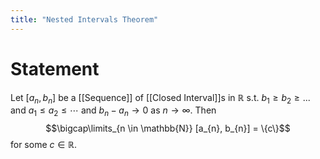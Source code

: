 ```yaml
---
title: "Nested Intervals Theorem"
---
```


# Statement
Let $[a_{n}, b_{n}]$ be a [[Sequence]] of [[Closed Interval]]s in $\mathbb{R}$ s.t. $b_{1} \geq b_{2} \geq ...$ and $a_{1} \leq a_{2} \leq \cdots$ and $b_{n} - a_{n} \to 0$ as $n \to \infty$. Then
$$\bigcap\limits_{n \in \mathbb{N}} [a_{n}, b_{n}] = \{c\}$$
for some $c \in \mathbb{R}$.